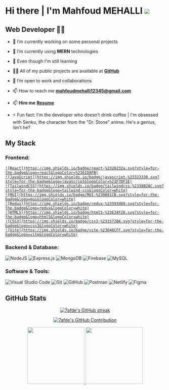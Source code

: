 # Hi there | I'm Mahfoud MEHALLI  ![](https://user-images.githubusercontent.com/18350557/176309783-0785949b-9127-417c-8b55-ab5a4333674e.gif)

## Web Developer 👨‍💻

- 🔭 I’m currently working on some personal projects

- 🌱 I’m currently using **MERN** technologies

- 🌱 Even though I'm still learning

- 👨‍💻 All of my public projects are available at **[GitHub](https://github.com/mahfoud=mehalli?tab=repositories)**

- 👯 I’m open to work and collaborations

- 📫 How to reach me **<mahfoudmehalli12345@gmail.com>**

- 📫 **Hire me** **[Resume](https://www.canva.com/design/DAF-CecaJAE/O03-890uN_9V_9q54WHMDg/view?utm_content=DAF-CecaJAE&utm_campaign=designshare&utm_medium=link&utm_source=editor#1)**

- ⚡ Fun fact: I'm the developer who doesn't drink coffee | I'm obsessed with Senku, the character from the "Dr. Stone" anime. He's a genius, isn't he?


## My Stack

<p align="center">  
  
### Frontend:
</p>
<p align="center">    
  <a href="https://github.com/mahfoud-mehalli">
    
    ![React](https://img.shields.io/badge/react-%2320232a.svg?style=for-the-badge&logo=react&logoColor=%2361DAFB)
    ![JavaScript](https://img.shields.io/badge/javascript-%23323330.svg?style=for-the-badge&logo=javascript&logoColor=%23F7DF1E)
    ![TailwindCSS](https://img.shields.io/badge/tailwindcss-%2338B2AC.svg?style=for-the-badge&logo=tailwind-css&logoColor=white)
    ![MUI](https://img.shields.io/badge/MUI-%230081CB.svg?style=for-the-badge&logo=mui&logoColor=white)
    ![Redux](https://img.shields.io/badge/redux-%23593d88.svg?style=for-the-badge&logo=redux&logoColor=white)
    ![HTML5](https://img.shields.io/badge/html5-%23E34F26.svg?style=for-the-badge&logo=html5&logoColor=white)
    ![CSS3](https://img.shields.io/badge/css3-%231572B6.svg?style=for-the-badge&logo=css3&logoColor=white)
    ![Vite](https://img.shields.io/badge/vite-%23646CFF.svg?style=for-the-badge&logo=vite&logoColor=white)
  </a>
</p>

### Backend & Database:
![NodeJS](https://img.shields.io/badge/node.js-6DA55F?style=for-the-badge&logo=node.js&logoColor=white)
![Express.js](https://img.shields.io/badge/express.js-%23404d59.svg?style=for-the-badge&logo=express&logoColor=%2361DAFB)
![MongoDB](https://img.shields.io/badge/MongoDB-%234ea94b.svg?style=for-the-badge&logo=mongodb&logoColor=white)
![Firebase](https://img.shields.io/badge/firebase-a08021?style=for-the-badge&logo=firebase&logoColor=ffcd34)
![MySQL](https://img.shields.io/badge/mysql-4479A1.svg?style=for-the-badge&logo=mysql&logoColor=white)
### Software & Tools:
![Visual Studio Code](https://img.shields.io/badge/Visual%20Studio%20Code-0078d7.svg?style=for-the-badge&logo=visual-studio-code&logoColor=white)
![Git](https://img.shields.io/badge/git-%23F05033.svg?style=for-the-badge&logo=git&logoColor=white)
![GitHub](https://img.shields.io/badge/github-%23121011.svg?style=for-the-badge&logo=github&logoColor=white)
![Postman](https://img.shields.io/badge/Postman-FF6C37?style=for-the-badge&logo=postman&logoColor=white)
![Netlify](https://img.shields.io/badge/netlify-%23000000.svg?style=for-the-badge&logo=netlify&logoColor=#00C7B7)
![Figma](https://img.shields.io/badge/figma-%23F24E1E.svg?style=for-the-badge&logo=figma&logoColor=white)


## GitHub Stats 

<!--

<img align="left" width="55%" src="https://github-readme-stats.vercel.app/api?username=mahfoud-mehalli&show_icons=true&theme=highcontrast" />
<img align="right" width="35%" src="https://github-readme-stats.vercel.app/api/top-langs/?username=mahfoud-mehalli&langs_count=10&title_color=ef4444&text_color=ffffff&icon_color=ffffff&bg_color=060606&hide_border=true&locale=en&custom_title=Top%20%Languages" alt="Top Languages" />

--> 

<p align="center">
  <a href="https://github.com/7afde">
    <img src="https://github-readme-streak-stats.herokuapp.com/?user=mahfoud-mehalli&theme=highcontrast" alt="7afde's GitHub streak"/>
  </a>
</p>
<p align="center">
  <a href="https://github.com/7afde">
    <img src="https://github-profile-summary-cards.vercel.app/api/cards/profile-details?username=mahfoud-mehalli&theme=highcontrast" alt="7afde's GitHub Contribution"/>
  </a>
</p>
<p align="center">
<a href="https://github.com/7afde">
  <img height="180em" src="https://github-readme-stats-eight-theta.vercel.app/api?username=mahfoud-mehalli&show_icons=true&theme=highcontrast&include_all_commits=true&count_private=true"/>
  <img height="180em" src="https://github-readme-stats-eight-theta.vercel.app/api/top-langs/?username=mahfoud-mehalli&layout=compact&langs_count=8&theme=highcontrast&count_private=true"/>
</a>
</p>
